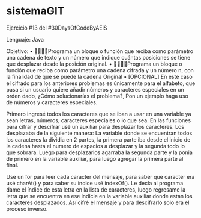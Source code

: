# sistemaGIT
Ejercicio #13 del #30DaysOfCodeByAEIS

Lenguaje: Java

Objetivo: 
•	🧑‍💻👩‍💻Programa un bloque o función que reciba como parámetro una cadena de texto y un número que indique cuántas posiciones se tiene que desplazar desde la posición original.
•	🧑‍💻👩‍💻Programa un bloque o función que reciba como parámetro una cadena cifrada y un número n, con la finalidad de que se puede la cadena Original
•	[OPCIONAL] En este caso el cifrado para los anteriores problemas es únicamente para el alfabeto, que pasa si un usuario quiere añadir números y caracteres especiales en un orden dado, ¿Cómo solucionarías el problema?, Pon un ejemplo haga uso de números y caracteres especiales.

Primero ingresé todos los caracteres que se iban a usar en una variable ya sean letras, números, caracteres especiales o lo que sea. En las funciones para cifrar y descifrar usé un auxiliar para desplazar los caracteres. Los desplazaba de la siguiente manera:
La variable donde se encuentran todos los caracteres la dividia en 2 partes, la primera parte iba desde el inicio de la cadena hasta el numero de espacios a desplazar y la segunda todo lo que sobrara. Luego para desplazarlos agarraba la segunda parte y la ponia de primero en la variable auxiliar, para luego agregar la primera parte al final.

Use un for para leer cada caracter del mensaje, para saber que caracter era usé charAt() y para saber su indice usé indexOf(). Le decía al programa dame el índice de esta letra en la lista de caracteres, luego regresame la letra que se encuentra en ese indicie en la variable auxiliar donde estan los caracteres desplazados. Así cifré el mensaje y para descifrarlo solo era el proceso inverso.
